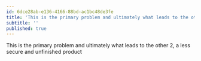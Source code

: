 ```yaml
---
id: 6dce28ab-e136-4166-88bd-ac1bc48de3fe
title: 'This is the primary problem and ultimately what leads to the other 2, a less secure and unfinished…'
subtitle: ''
published: true
---
```




This is the primary problem and ultimately what leads to the other 2, a less secure and unfinished product

